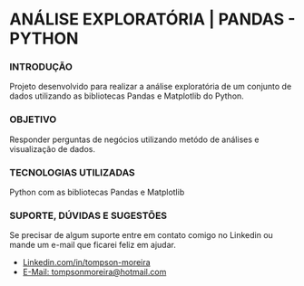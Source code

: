 # ANÁLISE EXPLORATÓRIA | PANDAS - PYTHON

### INTRODUÇÃO 
Projeto desenvolvido para realizar a análise exploratória de um conjunto de dados utilizando as bibliotecas Pandas e Matplotlib do Python.

### OBJETIVO
Responder perguntas de negócios utilizando metódo de análises e visualização de dados.

### TECNOLOGIAS UTILIZADAS
Python com as bibliotecas Pandas e Matplotlib

### SUPORTE, DÚVIDAS E SUGESTÕES
Se precisar de algum suporte entre em contato comigo no Linkedin ou mande um e-mail que ficarei feliz em ajudar.
- [Linkedin.com/in/tompson-moreira](https://www.linkedin.com/in/tompson-moreira/)
- [E-Mail: tompsonmoreira@hotmail.com](tompsonmoreira@hotmail.com)
